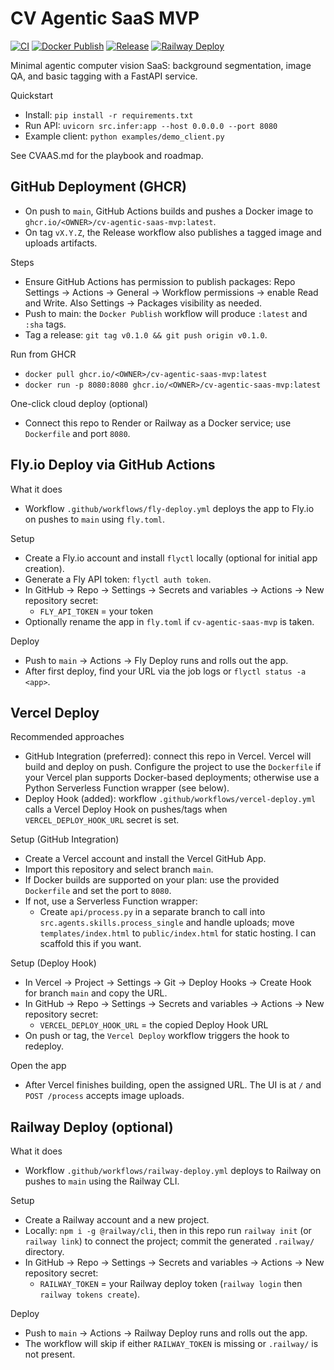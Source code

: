 # CV Agentic SaaS MVP

[![CI](https://github.com/Anandharajan/cv-agentic-saas-mvp/actions/workflows/ci.yml/badge.svg)](https://github.com/Anandharajan/cv-agentic-saas-mvp/actions/workflows/ci.yml)
[![Docker Publish](https://github.com/Anandharajan/cv-agentic-saas-mvp/actions/workflows/docker-publish.yml/badge.svg)](https://github.com/Anandharajan/cv-agentic-saas-mvp/actions/workflows/docker-publish.yml)
[![Release](https://github.com/Anandharajan/cv-agentic-saas-mvp/actions/workflows/release.yml/badge.svg)](https://github.com/Anandharajan/cv-agentic-saas-mvp/actions/workflows/release.yml)
[![Railway Deploy](https://github.com/Anandharajan/cv-agentic-saas-mvp/actions/workflows/railway-deploy.yml/badge.svg)](https://github.com/Anandharajan/cv-agentic-saas-mvp/actions/workflows/railway-deploy.yml)

Minimal agentic computer vision SaaS: background segmentation, image QA, and basic tagging with a FastAPI service.

Quickstart
- Install: `pip install -r requirements.txt`
- Run API: `uvicorn src.infer:app --host 0.0.0.0 --port 8080`
- Example client: `python examples/demo_client.py`

See CVAAS.md for the playbook and roadmap.

## GitHub Deployment (GHCR)

- On push to `main`, GitHub Actions builds and pushes a Docker image to `ghcr.io/<OWNER>/cv-agentic-saas-mvp:latest`.
- On tag `vX.Y.Z`, the Release workflow also publishes a tagged image and uploads artifacts.

Steps
- Ensure GitHub Actions has permission to publish packages: Repo Settings -> Actions -> General -> Workflow permissions -> enable Read and Write. Also Settings -> Packages visibility as needed.
- Push to main: the `Docker Publish` workflow will produce `:latest` and `:sha` tags.
- Tag a release: `git tag v0.1.0 && git push origin v0.1.0`.

Run from GHCR
- `docker pull ghcr.io/<OWNER>/cv-agentic-saas-mvp:latest`
- `docker run -p 8080:8080 ghcr.io/<OWNER>/cv-agentic-saas-mvp:latest`

One-click cloud deploy (optional)
- Connect this repo to Render or Railway as a Docker service; use `Dockerfile` and port `8080`.


## Fly.io Deploy via GitHub Actions

What it does
- Workflow `.github/workflows/fly-deploy.yml` deploys the app to Fly.io on pushes to `main` using `fly.toml`.

Setup
- Create a Fly.io account and install `flyctl` locally (optional for initial app creation).
- Generate a Fly API token: `flyctl auth token`.
- In GitHub → Repo → Settings → Secrets and variables → Actions → New repository secret:
  - `FLY_API_TOKEN` = your token
- Optionally rename the app in `fly.toml` if `cv-agentic-saas-mvp` is taken.

Deploy
- Push to `main` → Actions → Fly Deploy runs and rolls out the app.
- After first deploy, find your URL via the job logs or `flyctl status -a <app>`.

## Vercel Deploy

Recommended approaches
- GitHub Integration (preferred): connect this repo in Vercel. Vercel will build and deploy on push. Configure the project to use the `Dockerfile` if your Vercel plan supports Docker-based deployments; otherwise use a Python Serverless Function wrapper (see below).
- Deploy Hook (added): workflow `.github/workflows/vercel-deploy.yml` calls a Vercel Deploy Hook on pushes/tags when `VERCEL_DEPLOY_HOOK_URL` secret is set.

Setup (GitHub Integration)
- Create a Vercel account and install the Vercel GitHub App.
- Import this repository and select branch `main`.
- If Docker builds are supported on your plan: use the provided `Dockerfile` and set the port to `8080`.
- If not, use a Serverless Function wrapper:
  - Create `api/process.py` in a separate branch to call into `src.agents.skills.process_single` and handle uploads; move `templates/index.html` to `public/index.html` for static hosting. I can scaffold this if you want.

Setup (Deploy Hook)
- In Vercel → Project → Settings → Git → Deploy Hooks → Create Hook for branch `main` and copy the URL.
- In GitHub → Repo → Settings → Secrets and variables → Actions → New repository secret:
  - `VERCEL_DEPLOY_HOOK_URL` = the copied Deploy Hook URL
- On push or tag, the `Vercel Deploy` workflow triggers the hook to redeploy.

Open the app
- After Vercel finishes building, open the assigned URL. The UI is at `/` and `POST /process` accepts image uploads.

## Railway Deploy (optional)

What it does
- Workflow `.github/workflows/railway-deploy.yml` deploys to Railway on pushes to `main` using the Railway CLI.

Setup
- Create a Railway account and a new project.
- Locally: `npm i -g @railway/cli`, then in this repo run `railway init` (or `railway link`) to connect the project; commit the generated `.railway/` directory.
- In GitHub → Repo → Settings → Secrets and variables → Actions → New repository secret:
  - `RAILWAY_TOKEN` = your Railway deploy token (`railway login` then `railway tokens create`).

Deploy
- Push to `main` → Actions → Railway Deploy runs and rolls out the app.
- The workflow will skip if either `RAILWAY_TOKEN` is missing or `.railway/` is not present.
